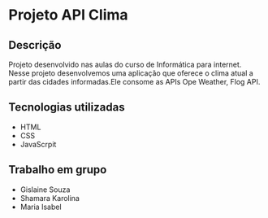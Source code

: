 # Projeto API Clima

## Descrição

Projeto desenvolvido nas aulas do curso de Informática para internet. Nesse projeto desenvolvemos uma aplicação que oferece o clima atual a partir das cidades informadas.Ele consome as APIs Ope Weather, Flog API.

## Tecnologias utilizadas
* HTML
* CSS
* JavaScrpit

## Trabalho em grupo
* Gislaine Souza
* Shamara Karolina
* Maria Isabel
